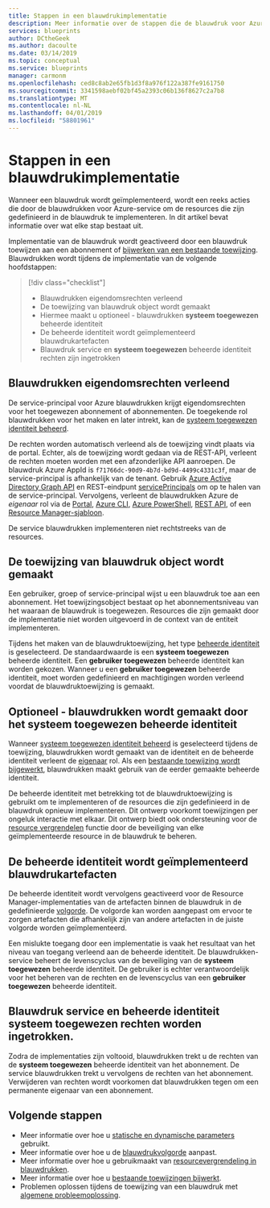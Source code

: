 ```yaml
---
title: Stappen in een blauwdrukimplementatie
description: Meer informatie over de stappen die de blauwdruk voor Azure-services doorloopt tijdens een implementatie.
services: blueprints
author: DCtheGeek
ms.author: dacoulte
ms.date: 03/14/2019
ms.topic: conceptual
ms.service: blueprints
manager: carmonm
ms.openlocfilehash: ced8c8ab2e65fb1d3f8a976f122a387fe9161750
ms.sourcegitcommit: 3341598aebf02bf45a2393c06b136f8627c2a7b8
ms.translationtype: MT
ms.contentlocale: nl-NL
ms.lasthandoff: 04/01/2019
ms.locfileid: "58801961"
---
```

# <a name="stages-of-a-blueprint-deployment"></a>Stappen in een blauwdrukimplementatie

Wanneer een blauwdruk wordt geïmplementeerd, wordt een reeks acties die door de blauwdrukken voor Azure-service om de resources die zijn gedefinieerd in de blauwdruk te implementeren. In dit artikel bevat informatie over wat elke stap bestaat uit.

Implementatie van de blauwdruk wordt geactiveerd door een blauwdruk toewijzen aan een abonnement of [bijwerken van een bestaande toewijzing](../how-to/update-existing-assignments.md). Blauwdrukken wordt tijdens de implementatie van de volgende hoofdstappen:

> [!div class="checklist"]
> - Blauwdrukken eigendomsrechten verleend
> - De toewijzing van blauwdruk object wordt gemaakt
> - Hiermee maakt u optioneel - blauwdrukken **systeem toegewezen** beheerde identiteit
> - De beheerde identiteit wordt geïmplementeerd blauwdrukartefacten
> - Blauwdruk service en **systeem toegewezen** beheerde identiteit rechten zijn ingetrokken

## <a name="blueprints-granted-owner-rights"></a>Blauwdrukken eigendomsrechten verleend

De service-principal voor Azure blauwdrukken krijgt eigendomsrechten voor het toegewezen abonnement of abonnementen. De toegekende rol blauwdrukken voor het maken en later intrekt, kan de [systeem toegewezen identiteit beheerd](../../../active-directory/managed-identities-azure-resources/overview.md).

De rechten worden automatisch verleend als de toewijzing vindt plaats via de portal. Echter, als de toewijzing wordt gedaan via de REST-API, verleent de rechten moeten worden met een afzonderlijke API aanroepen. De blauwdruk Azure AppId is `f71766dc-90d9-4b7d-bd9d-4499c4331c3f`, maar de service-principal is afhankelijk van de tenant. Gebruik [Azure Active Directory Graph API](../../../active-directory/develop/active-directory-graph-api.md) en REST-eindpunt [servicePrincipals](/graph/api/resources/serviceprincipal) om op te halen van de service-principal. Vervolgens, verleent de blauwdrukken Azure de _eigenaar_ rol via de [Portal](../../../role-based-access-control/role-assignments-portal.md), [Azure CLI](../../../role-based-access-control/role-assignments-cli.md), [Azure PowerShell](../../../role-based-access-control/role-assignments-powershell.md), [REST API](../../../role-based-access-control/role-assignments-rest.md), of een [Resource Manager-sjabloon](../../../role-based-access-control/role-assignments-template.md).

De service blauwdrukken implementeren niet rechtstreeks van de resources.

## <a name="the-blueprint-assignment-object-is-created"></a>De toewijzing van blauwdruk object wordt gemaakt

Een gebruiker, groep of service-principal wijst u een blauwdruk toe aan een abonnement. Het toewijzingsobject bestaat op het abonnementsniveau van het waaraan de blauwdruk is toegewezen. Resources die zijn gemaakt door de implementatie niet worden uitgevoerd in de context van de entiteit implementeren.

Tijdens het maken van de blauwdruktoewijzing, het type [beheerde identiteit](../../../active-directory/managed-identities-azure-resources/overview.md) is geselecteerd. De standaardwaarde is een **systeem toegewezen** beheerde identiteit. Een **gebruiker toegewezen** beheerde identiteit kan worden gekozen. Wanneer u een **gebruiker toegewezen** beheerde identiteit, moet worden gedefinieerd en machtigingen worden verleend voordat de blauwdruktoewijzing is gemaakt.

## <a name="optional---blueprints-creates-system-assigned-managed-identity"></a>Optioneel - blauwdrukken wordt gemaakt door het systeem toegewezen beheerde identiteit

Wanneer [systeem toegewezen identiteit beheerd](../../../active-directory/managed-identities-azure-resources/overview.md) is geselecteerd tijdens de toewijzing, blauwdrukken wordt gemaakt van de identiteit en de beheerde identiteit verleent de [eigenaar](../../../role-based-access-control/built-in-roles.md#owner) rol. Als een [bestaande toewijzing wordt bijgewerkt](../how-to/update-existing-assignments.md), blauwdrukken maakt gebruik van de eerder gemaakte beheerde identiteit.

De beheerde identiteit met betrekking tot de blauwdruktoewijzing is gebruikt om te implementeren of de resources die zijn gedefinieerd in de blauwdruk opnieuw implementeren. Dit ontwerp voorkomt toewijzingen per ongeluk interactie met elkaar.
Dit ontwerp biedt ook ondersteuning voor de [resource vergrendelen](./resource-locking.md) functie door de beveiliging van elke geïmplementeerde resource in de blauwdruk te beheren.

## <a name="the-managed-identity-deploys-blueprint-artifacts"></a>De beheerde identiteit wordt geïmplementeerd blauwdrukartefacten

De beheerde identiteit wordt vervolgens geactiveerd voor de Resource Manager-implementaties van de artefacten binnen de blauwdruk in de gedefinieerde [volgorde](./sequencing-order.md). De volgorde kan worden aangepast om ervoor te zorgen artefacten die afhankelijk zijn van andere artefacten in de juiste volgorde worden geïmplementeerd.

Een mislukte toegang door een implementatie is vaak het resultaat van het niveau van toegang verleend aan de beheerde identiteit. De blauwdrukken-service beheert de levenscyclus van de beveiliging van de **systeem toegewezen** beheerde identiteit. De gebruiker is echter verantwoordelijk voor het beheren van de rechten en de levenscyclus van een **gebruiker toegewezen** beheerde identiteit.

## <a name="blueprint-service-and-system-assigned-managed-identity-rights-are-revoked"></a>Blauwdruk service en beheerde identiteit systeem toegewezen rechten worden ingetrokken.

Zodra de implementaties zijn voltooid, blauwdrukken trekt u de rechten van de **systeem toegewezen** beheerde identiteit van het abonnement. De service blauwdrukken trekt u vervolgens de rechten van het abonnement. Verwijderen van rechten wordt voorkomen dat blauwdrukken tegen om een permanente eigenaar van een abonnement.

## <a name="next-steps"></a>Volgende stappen

- Meer informatie over hoe u [statische en dynamische parameters](parameters.md) gebruikt.
- Meer informatie over hoe u de [blauwdrukvolgorde](sequencing-order.md) aanpast.
- Meer informatie over hoe u gebruikmaakt van [resourcevergrendeling in blauwdrukken](resource-locking.md).
- Meer informatie over hoe u [bestaande toewijzingen bijwerkt](../how-to/update-existing-assignments.md).
- Problemen oplossen tijdens de toewijzing van een blauwdruk met [algemene probleemoplossing](../troubleshoot/general.md).